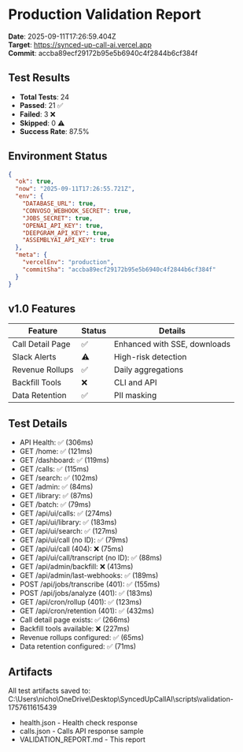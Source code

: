 # Production Validation Report

**Date**: 2025-09-11T17:26:59.404Z  
**Target**: https://synced-up-call-ai.vercel.app  
**Commit**: accba89ecf29172b95e5b6940c4f2844b6cf384f

## Test Results

- **Total Tests**: 24
- **Passed**: 21 ✅
- **Failed**: 3 ❌
- **Skipped**: 0 ⚠️
- **Success Rate**: 87.5%

## Environment Status

```json
{
  "ok": true,
  "now": "2025-09-11T17:26:55.721Z",
  "env": {
    "DATABASE_URL": true,
    "CONVOSO_WEBHOOK_SECRET": true,
    "JOBS_SECRET": true,
    "OPENAI_API_KEY": true,
    "DEEPGRAM_API_KEY": true,
    "ASSEMBLYAI_API_KEY": true
  },
  "meta": {
    "vercelEnv": "production",
    "commitSha": "accba89ecf29172b95e5b6940c4f2844b6cf384f"
  }
}
```

## v1.0 Features

| Feature | Status | Details |
|---------|--------|---------|
| Call Detail Page | ✅ | Enhanced with SSE, downloads |
| Slack Alerts | ⚠️ | High-risk detection |
| Revenue Rollups | ✅ | Daily aggregations |
| Backfill Tools | ❌ | CLI and API |
| Data Retention | ✅ | PII masking |

## Test Details

- API Health: ✅ (306ms)
- GET /home: ✅ (121ms)
- GET /dashboard: ✅ (119ms)
- GET /calls: ✅ (115ms)
- GET /search: ✅ (102ms)
- GET /admin: ✅ (84ms)
- GET /library: ✅ (87ms)
- GET /batch: ✅ (79ms)
- GET /api/ui/calls: ✅ (274ms)
- GET /api/ui/library: ✅ (183ms)
- GET /api/ui/search: ✅ (127ms)
- GET /api/ui/call (no ID): ✅ (79ms)
- GET /api/ui/call (404): ❌ (75ms)
- GET /api/ui/call/transcript (no ID): ✅ (88ms)
- GET /api/admin/backfill: ❌ (413ms)
- GET /api/admin/last-webhooks: ✅ (189ms)
- POST /api/jobs/transcribe (401): ✅ (155ms)
- POST /api/jobs/analyze (401): ✅ (183ms)
- GET /api/cron/rollup (401): ✅ (123ms)
- GET /api/cron/retention (401): ✅ (432ms)
- Call detail page exists: ✅ (266ms)
- Backfill tools available: ❌ (227ms)
- Revenue rollups configured: ✅ (65ms)
- Data retention configured: ✅ (71ms)

## Artifacts

All test artifacts saved to: C:\Users\nicho\OneDrive\Desktop\SyncedUpCallAI\scripts\validation-1757611615439

- health.json - Health check response
- calls.json - Calls API response sample
- VALIDATION_REPORT.md - This report
